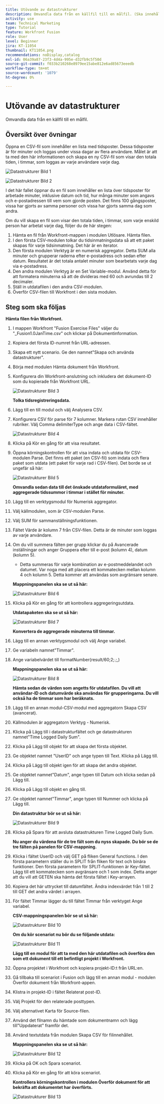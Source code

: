 ```yaml
---
title: Utövande av datastrukturer
description: Omvandla data från en källfil till en målfil. (Ska innehålla mellan 60 och 160 tecken, men är 58 tecken)
activity: use
team: Technical Marketing
type: Tutorial
feature: Workfront Fusion
role: User
level: Beginner
jira: KT-11054
thumbnail: KT11054.png
recommendations: noDisplay,catalog
exl-id: 06a39a87-23f3-4d4a-995e-d32fb9c5f50d
source-git-commit: f033b210268e8979ee15abe812e6ad85673eeedb
workflow-type: tm+mt
source-wordcount: '1079'
ht-degree: 0%

---
```


# Utövande av datastrukturer

Omvandla data från en källfil till en målfil.

## Översikt över övningar

Öppna en CSV-fil som innehåller en lista med tidsposter. Dessa tidsposter är för minuter och loggas under vissa dagar av flera användare. Målet är att ta med den här informationen och skapa en ny CSV-fil som visar den totala tiden, i timmar, som loggas av varje användare varje dag.

![Datastrukturer Bild 1](../12-exercises/assets/data-structures-walkthrough-1.png)

![Datastrukturer Bild 2](../12-exercises/assets/data-structures-walkthrough-2.png)


I det här fallet öppnar du en fil som innehåller en lista över tidsposter för arbetade minuter, inklusive datum och tid, hur många minuter som angavs och e-postadressen till vem som gjorde posten. Det finns 100 gångsposter, vissa har gjorts av samma personer och vissa har gjorts samma dag som andra.

Om du vill skapa en fil som visar den totala tiden, i timmar, som varje enskild person har arbetat varje dag, följer du de här stegen:

1. Hämta en fil från Workfront-mappen i modulen Utlösare. Hämta filen.
1. I den första CSV-modulen tolkar du tidsinmatningsdata så att ett paket skapas för varje tidsinmatning. Det här är en iterator.
1. Den första modulen Verktyg är en numerisk aggregator. Detta SUM alla minuter och grupperar raderna efter e-postadress och sedan efter datum. Resultatet är det totala antalet minuter som bearbetats varje dag via e-postadress.
1. Den andra modulen Verktyg är en Set Variable-modul. Använd detta för att formatera minuterna så att de divideras med 60 och avrundas till 2 decimaler.
1. Ställ in utdatafilen i den andra CSV-modulen.
1. Överför CSV-filen till Workfront i den sista modulen.

## Steg som ska följas

**Hämta filen från Workfront.**

1. I mappen Workfront &quot;Fusion Exercise Files&quot; väljer du &quot;_Fusion1.0JanTime.csv&quot; och klickar på Dokumentinformation.
1. Kopiera det första ID-numret från URL-adressen.
1. Skapa ett nytt scenario. Ge den namnet&quot;Skapa och använda datastrukturer&quot;.
1. Börja med modulen Hämta dokument från Workfront.
1. Konfigurera din Workfront-anslutning och inkludera det dokument-ID som du kopierade från Workfront URL.

   ![Datastrukturer Bild 3](../12-exercises/assets/data-structures-walkthrough-3.png)

   **Tolka tidsregistreringsdata.**

1. Lägg till en till modul och välj Analysera CSV.
1. Konfigurera CSV för parse för 7 kolumner. Markera rutan CSV innehåller rubriker. Välj Comma delimiterType och ange data i CSV-fältet.

   ![Datastrukturer Bild 4](../12-exercises/assets/data-structures-walkthrough-4.png)

1. Klicka på Kör en gång för att visa resultatet.
1. Öppna körningskontrollen för att visa indata och utdata för CSV-modulen Parse. Det finns ett paket (en CSV-fil) som indata och flera paket som utdata (ett paket för varje rad i CSV-filen). Det borde se ut ungefär så här:

   ![Datastrukturer Bild 5](../12-exercises/assets/data-structures-walkthrough-5.png)

   **Omvandla sedan data till det önskade utdataformuläret, med aggregerade tidssummor i timmar i stället för minuter.**

1. Lägg till en verktygsmodul för Numerisk aggregator.
1. Välj källmodulen, som är CSV-modulen Parse.
1. Välj SUM för sammanställningsfunktionen.
1. Fältet Värde är kolumn 7 från CSV-filen. Detta är de minuter som loggas av varje användare.
1. Om du vill summera fälten per grupp klickar du på Avancerade inställningar och anger Gruppera efter till e-post (kolumn 4), datum (kolumn 5).

   + Detta summeras för varje kombination av e-postmeddelandet och datumet. Var noga med att placera ett kommatecken mellan kolumn 4 och kolumn 5. Detta kommer att användas som avgränsare senare.

   **Mappningspanelen ska se ut så här:**

   ![Datastrukturer Bild 6](../12-exercises/assets/data-structures-walkthrough-6.png)

1. Klicka på Kör en gång för att kontrollera aggregeringsutdata.

   **Utdatapaketen ska se ut så här:**

   ![Datastrukturer Bild 7](../12-exercises/assets/data-structures-walkthrough-7.png)

   **Konvertera de aggregerade minuterna till timmar.**

1. Lägg till en annan verktygsmodul och välj Ange variabel.
1. Ge variabeln namnet&quot;Timmar&quot;.
1. Ange variabelvärdet till formatNumber(result/60;2;.;,)

   **Mappningspanelen ska se ut så här:**

   ![Datastrukturer Bild 8](../12-exercises/assets/data-structures-walkthrough-8.png)

   **Hämta sedan de värden som angetts för utdatafilen. Du vill att användar-ID och datumvärde ska användas för grupperingarna. Du vill också ha de timmar som har beräknats.**

1. Lägg till en annan modul-CSV-modul med aggregatorn Skapa CSV (avancerat).
1. Källmodulen är aggregatorn Verktyg - Numerisk.
1. Klicka på Lägg till i datastrukturfältet och ge datastrukturen namnet&quot;Time Logged Daily Sum&quot;.
1. Klicka på Lägg till objekt för att skapa det första objektet.
1. Ge objektet namnet &quot;UserID&quot; och ange typen till Text. Klicka på Lägg till.
1. Klicka på Lägg till objekt igen för att skapa det andra objektet.
1. Ge objektet namnet&quot;Datum&quot;, ange typen till Datum och klicka sedan på Lägg till.
1. Klicka på Lägg till objekt en gång till.
1. Ge objektet namnet&quot;Timmar&quot;, ange typen till Nummer och klicka på Lägg till.

   **Din datastruktur bör se ut så här:**

   ![Datastrukturer Bild 9](../12-exercises/assets/data-structures-walkthrough-9.png)

1. Klicka på Spara för att avsluta datastrukturen Time Logged Daily Sum.

   **Nu anger du värdena för de tre fält som du nyss skapade. Du bör se de tre fälten på panelen för CSV-mappning.**

1. Klicka i fältet UserID och välj GET på fliken General functions. I den första parametern ställer du in SPLIT från fliken för text och binära funktioner. Den första parametern för SPLIT-funktionen är Key-fältet. Lägg till ett kommatecken som avgränsare och 1 som index. Detta anger att du vill att GETEN ska hämta det första fältet i Key-arrayen.
1. Kopiera det här uttrycket till datumfältet. Ändra indexvärdet från 1 till 2 till GET det andra värdet i arrayen.
1. För fältet Timmar lägger du till fältet Timmar från verktyget Ange variabel.

   **CSV-mappningspanelen bör se ut så här:**

   ![Datastrukturer Bild 10](../12-exercises/assets/data-structures-walkthrough-10.png)

   **Om du kör scenariot nu bör du se följande utdata:**

   ![Datastrukturer Bild 11](../12-exercises/assets/data-structures-walkthrough-11.png)

   **Lägg till en modul för att ta med den här utdatafilen och överföra den som ett dokument till ett befintligt projekt i Workfront.**

1. Öppna projektet i Workfront och kopiera projekt-ID:t från URL:en.
1. Gå tillbaka till scenariot i Fusion och lägg till en annan modul - modulen Överför dokument från Workfront-appen.
1. Klistra in projekt-ID i fältet Relaterat post-ID.
1. Välj Projekt för den relaterade posttypen.
1. Välj alternativet Karta för Source-filen.
1. Använd det filnamn du hämtade som dokumentnamn och lägg till&quot;Uppdaterat&quot; framför det.
1. Använd textutdata från modulen Skapa CSV för filinnehållet.

   **Mappningspanelen ska se ut så här:**

   ![Datastrukturer Bild 12](../12-exercises/assets/data-structures-walkthrough-12.png)

1. Klicka på OK och Spara scenariot.
1. Klicka på Kör en gång för att köra scenariot.

   **Kontrollera körningskontrollen i modulen Överför dokument för att bekräfta att dokumentet har överförts.**

   ![Datastrukturer Bild 13](../12-exercises/assets/data-structures-walkthrough-13.png)
